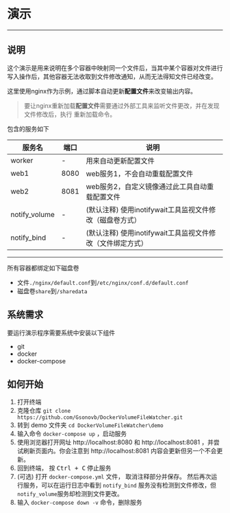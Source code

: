   
  
#  演示
  
---
  
  
  
  
  
##  说明
  
  
这个演示是用来说明在多个容器中映射同一个文件后，当其中某个容器对文件进行写入操作后，其他容器无法收取到文件修改通知，从而无法得知文件已经改变。
  
这里使用nginx作为示例，通过脚本自动更新**配置文件**来改变输出内容。
  
>要让nginx重新加载**配置文件**需要通过外部工具来监听文件更改，并在发现文件修改后，执行 重新加载命令。
  
包含的服务如下
  
| 服务名        | 端口 | 说明                                                       |
| ------------- | ---- | ---------------------------------------------------------- |
| worker        | -    | 用来自动更新配置文件                                       |
| web1          | 8080 | web服务1，不会自动重载配置文件                             |
| web2          | 8081 | web服务2，自定义镜像通过此工具自动重载配置文件             |
| notify_volume | -    | (默认注释) 使用inotifywait工具监视文件修改（磁盘卷方式）   |
| notify_bind   | -    | (默认注释) 使用inotifywait工具监视文件修改（文件绑定方式） |
---
所有容器都绑定如下磁盘卷
- 文件`./nginx/default.conf`到`/etc/nginx/conf.d/default.conf`
- 磁盘卷`share`到`/sharedata`
  
  
##  系统需求
  
  
要运行演示程序需要系统中安装以下组件
  
- git
- docker
- docker-compose
  
  
##  如何开始
  
  
1. 打开终端
2. 克隆仓库  `git clone https://github.com/Gsonovb/DockerVolumeFileWatcher.git`
3. 转到 demo 文件夹 ```cd DockerVolumeFileWatcher\demo```
4. 输入命令 ```docker-compose up``` ，启动服务
5. 使用浏览器打开网址 http://localhost:8080 和 http://localhost:8081 ，并尝试刷新页面内。你会注意到 http://localhost:8081 内容会更新但另一个不会更新。
6. 回到终端， 按 <kbd>Ctrl + C</kbd>  停止服务
7. (可选) 打开 `docker-compose.yml` 文件， 取消注释部分并保存。 然后再次运行服务，可以在运行日志中看到 `notify_bind` 服务没有检测到文件修改，但`notify_volume`服务却检测到文件更改。
8. 输入 ```docker-compose down -v``` 命令，删除服务
  
